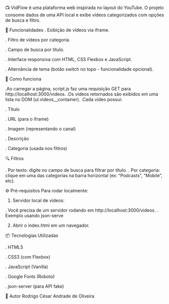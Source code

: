 📺 VidFlow
é uma plataforma web inspirada no layout do YouTube. O projeto consome dados de uma API local e exibe vídeos categorizados com opções de busca e filtro.

🚀 Funcionalidades
. Exibição de vídeos via iframe.

. Filtro de vídeos por categoria.

. Campo de busca por título.

. Interface responsiva com HTML, CSS Flexbox e JavaScript.

. Alternância de tema (botão switch no topo - funcionalidade opcional).

🧠 Como funciona

.Ao carregar a página, script.js faz uma requisição GET para http://localhost:3000/videos.
.Os vídeos retornados são exibidos em uma lista no DOM (ul.videos__container).
.Cada vídeo possui:

  . Título

  . URL (para o iframe)

  . Imagem (representando o canal)

  . Descrição

  . Categoria (usada nos filtros)

🔍 Filtros

. Por texto: digite no campo de busca para filtrar por título.
. Por categoria: clique em uma das categorias na barra horizontal (ex: “Podcasts”, “Mobile”, etc).

⚙️ Pré-requisitos
Para rodar localmente:

1. Servidor local de vídeos:

  . Você precisa de um servidor rodando em http://localhost:3000/videos.
  . Exemplo usando json-serve

2. Abrir o index.html em um navegador.

📦 Tecnologias Utilizadas

. HTML5

. CSS3 (com Flexbox)

. JavaScript (Vanilla)

. Google Fonts (Roboto)

. json-server (para API fake)

📝 Autor
Rodrigo César Andrade de Oliveira  
